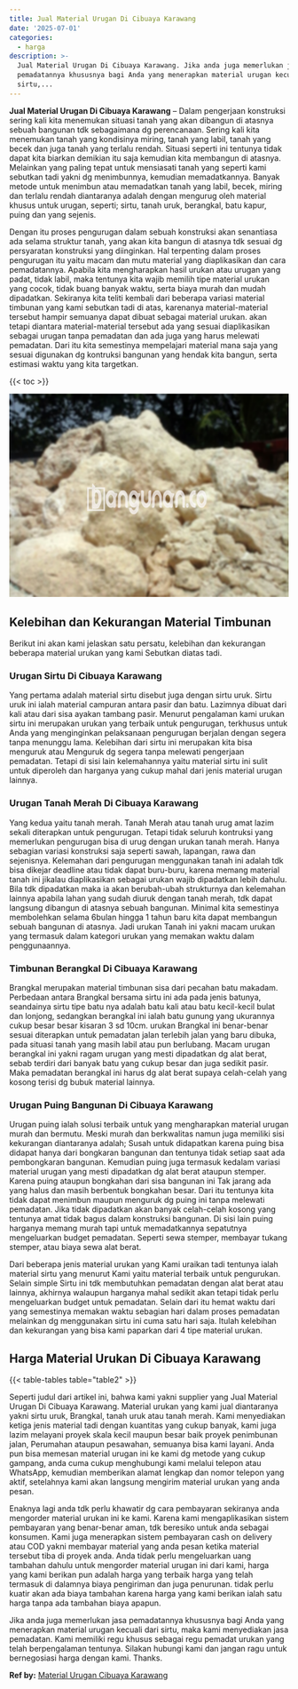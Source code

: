 ```yaml
---
title: Jual Material Urugan Di Cibuaya Karawang
date: '2025-07-01'
categories:
  - harga
description: >-
  Jual Material Urugan Di Cibuaya Karawang. Jika anda juga memerlukan jasa
  pemadatannya khususnya bagi Anda yang menerapkan material urugan kecuali dari
  sirtu,...
---
```


**Jual Material Urugan Di Cibuaya Karawang** – Dalam pengerjaan konstruksi sering kali kita menemukan situasi tanah yang akan dibangun di atasnya sebuah bangunan tdk sebagaimana dg perencanaan. Sering kali kita menemukan tanah yang kondisinya miring, tanah yang labil, tanah yang becek dan juga tanah yang terlalu rendah. Situasi seperti ini tentunya tidak dapat kita biarkan demikian itu saja kemudian kita membangun di atasnya. Melainkan yang paling tepat untuk mensiasati tanah yang seperti kami sebutkan tadi yakni dg menimbunnya, kemudian memadatkannya. Banyak metode untuk menimbun atau memadatkan tanah yang labil, becek, miring dan terlalu rendah diantaranya adalah dengan mengurug oleh material khusus untuk urugan, seperti; sirtu, tanah uruk, berangkal, batu kapur, puing dan yang sejenis.

Dengan itu proses pengurugan dalam sebuah konstruksi akan senantiasa ada selama struktur tanah, yang akan kita bangun di atasnya tdk sesuai dg persyaratan konstruksi yang diinginkan. Hal terpenting dalam proses pengurugan itu yaitu macam dan mutu material yang diaplikasikan dan cara pemadatannya. Apabila kita mengharapkan hasil urukan atau urugan yang padat, tidak labil, maka tentunya kita wajib memilih tipe material urukan yang cocok, tidak buang banyak waktu, serta biaya murah dan mudah dipadatkan. Sekiranya kita teliti kembali dari beberapa variasi material timbunan yang kami sebutkan tadi di atas, karenanya material-material tersebut hampir semuanya dapat dibuat sebagai material urukan. akan tetapi diantara material-material tersebut ada yang sesuai diaplikasikan sebagai urugan tanpa pemadatan dan ada juga yang harus melewati pemadatan. Dari itu kita semestinya mempelajari material mana saja yang sesuai digunakan dg kontruksi bangunan yang hendak kita bangun, serta estimasi waktu yang kita targetkan.

{{< toc >}}

![Jual Material Urugan Di Cibuaya Karawang](/images/jual-urugan-28.png)

## Kelebihan dan Kekurangan Material Timbunan

Berikut ini akan kami jelaskan satu persatu, kelebihan dan kekurangan beberapa material urukan yang kami Sebutkan diatas tadi.

### Urugan Sirtu Di Cibuaya Karawang

Yang pertama adalah material sirtu disebut juga dengan sirtu uruk. Sirtu uruk ini ialah material campuran antara pasir dan batu. Lazimnya dibuat dari kali atau dari sisa ayakan tambang pasir. Menurut pengalaman kami urukan sirtu ini merupakan urukan yang terbaik untuk pengurugan, terkhusus untuk Anda yang menginginkan pelaksanaan pengurugan berjalan dengan segera tanpa menunggu lama. Kelebihan dari sirtu ini merupakan kita bisa menguruk atau Menguruk dg segera tanpa melewati pengerjaan pemadatan. Tetapi di sisi lain kelemahannya yaitu material sirtu ini sulit untuk diperoleh dan harganya yang cukup mahal dari jenis material urugan lainnya.

### Urugan Tanah Merah Di Cibuaya Karawang

Yang kedua yaitu tanah merah. Tanah Merah atau tanah urug amat lazim sekali diterapkan untuk pengurugan. Tetapi tidak seluruh kontruksi yang memerlukan pengurugan bisa di urug dengan urukan tanah merah. Hanya sebagian variasi konstruksi saja seperti sawah, lapangan, rawa dan sejenisnya. Kelemahan dari pengurugan menggunakan tanah ini adalah tdk bisa dikejar deadline atau tidak dapat buru-buru, karena memang material tanah ini jikalau diaplikasikan sebagai urukan wajib dipadatkan lebih dahulu. Bila tdk dipadatkan maka ia akan berubah-ubah strukturnya dan kelemahan lainnya apabila lahan yang sudah diuruk dengan tanah merah, tdk dapat langsung dibangun di atasnya sebuah bangunan. Minimal kita semestinya membolehkan selama 6bulan hingga 1 tahun baru kita dapat membangun sebuah bangunan di atasnya. Jadi urukan Tanah ini yakni macam urukan yang termasuk dalam kategori urukan yang memakan waktu dalam penggunaannya.

### Timbunan Berangkal Di Cibuaya Karawang

Brangkal merupakan material timbunan sisa dari pecahan batu makadam. Perbedaan antara Brangkal bersama sirtu ini ada pada jenis batunya, seandainya sirtu tipe batu nya adalah batu kali atau batu kecil-kecil bulat dan lonjong, sedangkan berangkal ini ialah batu gunung yang ukurannya cukup besar besar kisaran 3 sd 10cm. urukan Brangkal ini benar-benar sesuai diterapkan untuk pemadatan jalan terlebih jalan yang baru dibuka, pada situasi tanah yang masih labil atau pun berlubang. Macam urugan berangkal ini yakni ragam urugan yang mesti dipadatkan dg alat berat, sebab terdiri dari banyak batu yang cukup besar dan juga sedikit pasir. Maka pemadatan berangkal ini harus dg alat berat supaya celah-celah yang kosong terisi dg bubuk material lainnya.

### Urugan Puing Bangunan Di Cibuaya Karawang

Urugan puing ialah solusi terbaik untuk yang mengharapkan material urugan murah dan bermutu. Meski murah dan berkwalitas namun juga memiliki sisi kekurangan diantaranya adalah; Susah untuk didapatkan karena puing bisa didapat hanya dari bongkaran bangunan dan tentunya tidak setiap saat ada pembongkaran bangunan. Kemudian puing juga termasuk kedalam variasi material urugan yang mesti dipadatkan dg alat berat ataupun stemper. Karena puing ataupun bongkahan dari sisa bangunan ini Tak jarang ada yang halus dan masih berbentuk bongkahan besar. Dari itu tentunya kita tidak dapat menimbun maupun menguruk dg puing ini tanpa melewati pemadatan. Jika tidak dipadatkan akan banyak celah-celah kosong yang tentunya amat tidak bagus dalam konstruksi bangunan. Di sisi lain puing harganya memang murah tapi untuk memadatkannya sepatutnya mengeluarkan budget pemadatan. Seperti sewa stemper, membayar tukang stemper, atau biaya sewa alat berat.

Dari beberapa jenis material urukan yang Kami uraikan tadi tentunya ialah material sirtu yang menurut Kami yaitu material terbaik untuk pengurukan. Selain simple Sirtu ini tdk membutuhkan pemadatan dengan alat berat atau lainnya, akhirnya walaupun harganya mahal sedikit akan tetapi tidak perlu mengeluarkan budget untuk pemadatan. Selain dari itu hemat waktu dari yang semestinya memakan waktu sebagian hari dalam proses pemadatan melainkan dg menggunakan sirtu ini cuma satu hari saja. Itulah kelebihan dan kekurangan yang bisa kami paparkan dari 4 tipe material urukan.

## Harga Material Urukan Di Cibuaya Karawang

{{< table-tables table="table2" >}}

Seperti judul dari artikel ini, bahwa kami yakni supplier yang Jual Material Urugan Di Cibuaya Karawang. Material urukan yang kami jual diantaranya yakni sirtu uruk, Brangkal, tanah uruk atau tanah merah. Kami menyediakan ketiga jenis material tadi dengan kuantitas yang cukup banyak, kami juga lazim melayani proyek skala kecil maupun besar baik proyek penimbunan jalan, Perumahan ataupun pesawahan, semuanya bisa kami layani. Anda pun bisa memesan material urugan ini ke kami dg metode yang cukup gampang, anda cuma cukup menghubungi kami melalui telepon atau WhatsApp, kemudian memberikan alamat lengkap dan nomor telepon yang aktif, setelahnya kami akan langsung mengirim material urukan yang anda pesan.

Enaknya lagi anda tdk perlu khawatir dg cara pembayaran sekiranya anda mengorder material urukan ini ke kami. Karena kami mengaplikasikan sistem pembayaran yang benar-benar aman, tdk beresiko untuk anda sebagai konsumen. Kami juga menerapkan sistem pembayaran cash on delivery atau COD yakni membayar material yang anda pesan ketika material tersebut tiba di proyek anda. Anda tidak perlu mengeluarkan uang tambahan dahulu untuk mengorder material urugan ini dari kami, harga yang kami berikan pun adalah harga yang terbaik harga yang telah termasuk di dalamnya biaya pengiriman dan juga penurunan. tidak perlu kuatir akan ada biaya tambahan karena harga yang kami berikan ialah satu harga tanpa ada tambahan biaya apapun.

Jika anda juga memerlukan jasa pemadatannya khususnya bagi Anda yang menerapkan material urugan kecuali dari sirtu, maka kami menyediakan jasa pemadatan. Kami memiliki regu khusus sebagai regu pemadat urukan yang telah berpengalaman tentunya. Silakan hubungi kami dan jangan ragu untuk bernegosiasi harga dengan kami. Thanks.

**Ref by:** [Material Urugan Cibuaya Karawang](https://id.wikipedia.org/wiki/Material)

